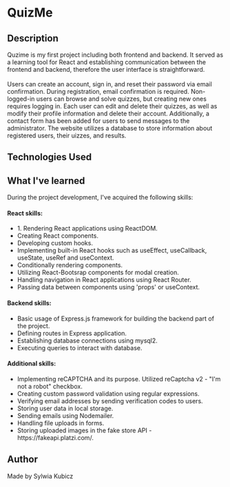 <h1>QuizMe</h1>

<h2>Description</h2>
<p>Quzime is my first project including both frontend and backend. It served as a learning tool for React and establishing 
communication between the frontend and backend, therefore the user interface is straightforward. 
<br>
<br>
Users can create an account, sign in, and reset their password via email confirmation. During registration, email confirmation is required. Non-logged-in users can browse and solve quizzes, but creating new ones requires logging in. Each user can edit and delete their quizzes, as well as modify their profile information and delete their account. Additionally, a contact form has been added for users to send messages to the administrator. The website utilizes a database to store information about registered users, their uizzes, and results.
</p>

<h2>Technologies Used</h2>
  
<h2>What I've learned</h2>
<p>During the project development, I've acquired the following skills:</p>
<h4>React skills:</h4>
<ul>
  <li>1. Rendering React applications using ReactDOM.</li>
  <li>Creating React components.</li>
  <li>Developing custom hooks.</li>
  <li>Implementing built-in React hooks such as useEffect, useCallback, useState, useRef and useContext.</li>
  <li>Conditionally rendering components.</li>
  <li>Utilizing React-Bootsrap components for modal creation.</li>
  <li>Handling navigation in React applications using React Router.</li>
  <li>Passing data between components using 'props' or useContext.</li>
</ul>
<h4>Backend skills:</h4>
<ul>
  <li>Basic usage of Express.js framework for building the backend part of the project.</li>
  <li>Defining routes in Express application.</li>
  <li>Establishing database connections using mysql2.</li>
  <li>Executing queries to interact with database.</li>
</ul>
<h4>Additional skills:</h4>
<ul>
  <li>Implementing reCAPTCHA and its purpose. Utilized reCaptcha v2 - "I'm not a robot" checkbox.</li>
  <li>Creating custom password validation using regular expressions.</li>
  <li>Verifying email addresses by sending verification codes to users.</li>
  <li>Storing user data in local storage.</li>
  <li>Sending emails using Nodemailer.</li>
  <li>Handling file uploads in forms.</li>
  <li>Storing uploaded images in the fake store API -  https://fakeapi.platzi.com/.
</li>
</ul>
<h2>Author</h2>
<p>Made by Sylwia Kubicz</p>

